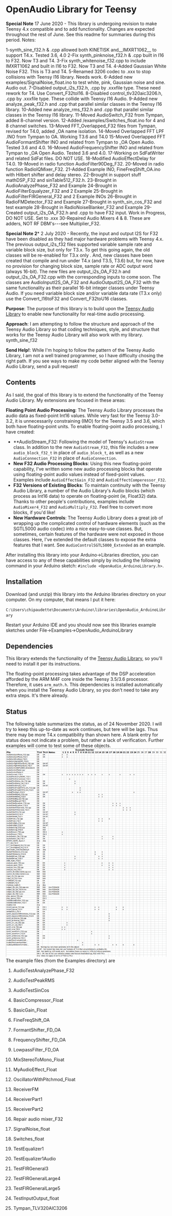 OpenAudio Library for Teensy
===========================

**Special Note**  17 June 2020 - This library is undergoing revision to make Teensy 4.x compatible and to add functionality.  Changes are expected throughout the rest of June.  See this readme for summaries during this period.  Notes:

1-synth_sine_f32.h & .cpp allowed both KINETISK and__IMXRT1062__ to support T4.x.  Tested 3.6, 4.0
2-Fix synth_pinknoise_f32.h & .cpp built in I16 to F32. Now T3 and T4.
3-Fix synth_whitenoise_f32.cpp to include IMXRT1062  and built in I16 to F32. Now T3 and T4.
4-Added Gaussian White Noise F32. This is T3 and T4.
5-Renamed 3206 codec to .xxx to stop collisions with Teensy I16 library. Needs work. 
6-Added new examples/SignalNoise_float.ino to test white, pink, Gaussian noise and sine. Audio out. 
7-Disabled output_i2s_f32.h, .cpp by .xxxfile type. These need rework for T4. Use Convert_F32toI16. 
8-Disabled control_tlv320aic3206.h, .cpp by .xxxfile type. These collide with Teensy I16 Audio. 
9-Added new analyze_peak_f32.h and .cpp that parallel similar classes in the Teensy I16 library. 
10-Added new analyze_rms_f32.h and .cpp that parallel similar classes in the Teensy I16 library. 
11-Moved AudioSwitch_F32 from Tympan, added 8-channel version. 
12-Added /examples/Switches_float.ino for 4 and 8 channel switches. 
13-Moved FFT_Overlapped_F32 files from Tympan, revised for T4.0, added _OA name isolation. 
14-Moved Overlapped FFT LPF .INO from Tympan to OA.  Working T3.6 and T4.0 
15-Moved Overlapped FFT AudioFormantShifter INO and related from Tympan to _OA Open Audio. Tested 3.6 and 4.0.
16-Moved AudioFrequencyShifter INO and related from Tympan to _OA Open Audio. Tested 3.6 and 4.0.
17-Working on SdFatWriter and related SdFat files.  DO NOT USE.
18-Modified AudioEffectDelay for T4.0.
19-Moved in radio function AudioFilter90Deg_F32.
20-Moved in radio function RadioIQMixer_F32.
21-Added Example INO, FineFreqShift_OA.ino with Hilbert shifter and delay stereo.
22-Brought in support stuff mathDSP_F32 and sinTable512_F32.h.
23-Brought in AudioAnalyzePhase_F32 and Example
24-Brought in AudioFilterEqualyzer_F32 and 2 Example
25-Brought in AudioFilterFIRGeneral_F32 and 2 Example INOs
26-Brought in RadioFMDetector_F32 and Example
27-Brought in synth_sin_cos_F32 and test example
28-Brought in RadioNoiseBlanker_F32 and Example
29-Created output_i2s_OA_F32.h and .cpp to have F32 input.  Work in Progress, DO NOT USE. Set to .xxx
30-Repaired Audio Mixers 4 & 8.  These are adders, NOT RF DBM's---see Multiplier_F32.

**Special Note 2***  2 July 2020 - Recently, the input and output I2S for F32 have been disabled as they had major hardware problems with
Teensy 4.x.  The previous output_i2s_f32 files supported variable sample rate and variable block size, but only
for T3.x. To get this going again, the old classes will be re-enabled for T3.x only .  And, new classes have been
created that compile and run under T4.x (and T3.5, T3.6) but, for now, have no provision for changing block size, sample rate or ADC
output word (always 16-bit).  The new files are output_i2s_OA_F32.h and output_i2s_OA_F32.cpp with the corresponding inputs to come soon. The classes are AudioInputI2S_OA_F32 and AudioOutputI2S_OA_F32 with the same functionality as their parallel 16-bit
integer classes under Teensy Audio.  If you need variable block size and/or variable data rate (T3.x only) use the Convert_I16toF32 and
Convert_F32toU16 classes.

**Purpose**: The purpose of this library is to build upon the [Teensy Audio Library](http://www.pjrc.com/teensy/td_libs_Audio.html) to enable new functionality for real-time audio processing.

**Approach**: I am attempting to follow the structure and approach of the Teensy Audio Library so that coding techniques, style, and structure that works for the Teensy Audio Library will also work with my library.  synth_sine_f32

**Send Help!**:  While I'm hoping to follow the pattern of the Teensy Audio Library, I am not a well trained programmer, so I have difficulty chosing the right path.  If you see ways to make my code better aligned with the Teensy Audio Library, send a pull request!

Contents
---------

As I said, the goal of this library is to extend the functionality of the Teensy Audio Library.  My extensions are focused in these areas:

**Floating Point Audio Processing**:  The Teensy Audio Library processes the audio data as fixed-point Int16 values.  While very fast for the Teensy 3.0-3.2, it is unnecessarily constraining (IMO) for the Teensy 3.5 and 3.6, which both have floating-point units.  To enable floating-point audio processing, I have created:
* **AudioStream_F32: Following the model of Teensy's `AudioStream` class.  In addition to the new `AudioStream_F32`, this file includes a new `audio_block_f32_t` in place of `audio_block_t`, as well as a new `AudioConnection_F32` in place of `AudioConnection`.
* **New F32 Audio Processing Blocks**: Using this new floating-point capability, I've written some new audio processing blocks that operate using floating-point audio values instead of fixed-point values.  Examples include `AudioEffectGain_F32` and `AudioEffectComperessor_F32`.
* **F32 Versions of Existing Blocks**: To maintain continuity with the Teensy Audio Library, a number of the Audio Library's Audio blocks (which process as Int16 data) to operate on floating-point (ie, Float32) data.  Thanks to other people's contributions, examples include `AudioMixer4_F32` and `AudioMultiply_F32`.  Feel free to convert more blocks, if you'd like!
* **New Hardware Controls**: The Teensy Audio Library does a great job of wrapping up the complicated control of hardware elements (such as the SGTL5000 audio codec) into a nice easy-to-use classes.  But, sometimes, certain features of the hardware were not exposed in those classes.  Here, I've extended the default classes to expose the extra features that I want.  See `AudioControlSGTL5000_Extended` as an example.

After installing this library into your Arduino->Libraries direction, you can have access to any of these capabilities simply by including the following command in your Arduino sketch: `#include <OpenAudio_ArduinoLibrary.h>`.

Installation
------------

Download (and unzip) this library into the Arduino libraries directory on your computer.  On my computer, that means I put it here:

`C:\Users\chipaudette\Documents\Arduino\libraries\OpenAudio_ArduinoLibrary`

Restart your Arduino IDE and you should now see this libraries example sketches under File->Examples->OpenAudio_ArduinoLibrary

Dependencies
------------

This library extends the functionality of the [Teensy Audio Library](http://www.pjrc.com/teensy/td_libs_Audio.html), so you'll need to install it per its instructions.

The floating-point processing takes advantage of the DSP acceleration afforded by the ARM M4F core inside the Teensy 3.5/3.6 processor.  Therefore, it uses `arm_math.h`.  This dependencies is installed automatically when you install the Teensy Audio Library, so you don't need to take any extra steps.  It's there already.

Status
------

The following table summarizes the status, as of 24 November 2020.  I will try to keep this up-to-date as work continues, but tere will be lags.
Thus there may be more T4.x compatibility than shown here.  A blank entry for status does not indicate a problem, but rather a lack
of verification.  Further examples will come to test some of these objects.
![Open Audio F32 Status](OA_LibraryStatus.gif)
The example files (from the Examples directory) are

1.   AudioTestAnalyzePhase_F32
2.   AudioTestPeakRMS
3.   AudioTestSinCos
4.   BasicCompressor_Float
5.   BasicGain_Float
6.   FineFreqShift_OA
7.   FormantShifter_FD_OA
8.   FrequencyShifter_FD_OA
9.   LowpassFilter_FD_OA
10.  MixStereoToMono_Float
11.  MyAudioEffect_Float
12.  OscillatorWithPitchmod_Float
13.  ReceiverFM
14.  ReceiverPart1
15.  ReceiverPart2
16.  Repair audio mixer_F32
17.  SignalNoise_float
18.  Switches_float
19.  TestEqualizer1
20.  TestEqualizer1Audio
21.  TestFIRGeneral3
22.  TestFIRGeneralLarge4
23.  TestFIRGeneralLarge5
24.  TestInputOutput_float

28.  Tympan_TLV320AIC3206
